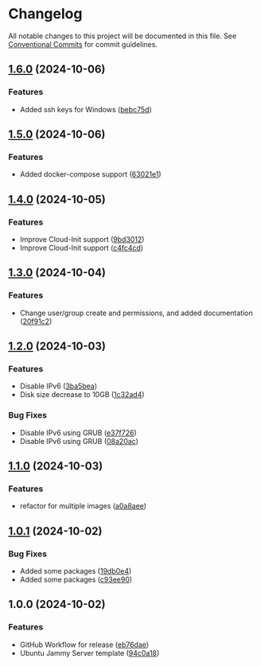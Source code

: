 # Changelog

All notable changes to this project will be documented in this file. See
[Conventional Commits](https://conventionalcommits.org) for commit guidelines.

## [1.6.0](https://github.com/bcochofel/packer-proxmox-ubuntu/compare/1.5.0...1.6.0) (2024-10-06)

### Features

* Added ssh keys for Windows ([bebc75d](https://github.com/bcochofel/packer-proxmox-ubuntu/commit/bebc75d3b35398a9a29bf584eb969cda5080fe0c))

## [1.5.0](https://github.com/bcochofel/packer-proxmox-ubuntu/compare/1.4.0...1.5.0) (2024-10-06)

### Features

* Added docker-compose support ([63021e1](https://github.com/bcochofel/packer-proxmox-ubuntu/commit/63021e13fe038d4fc41fe5355a8a95fc48313cf3))

## [1.4.0](https://github.com/bcochofel/packer-proxmox-ubuntu/compare/1.3.0...1.4.0) (2024-10-05)

### Features

* Improve Cloud-Init support ([9bd3012](https://github.com/bcochofel/packer-proxmox-ubuntu/commit/9bd30122b5e46d388dcd89978622fa3fa79c2a59))
* Improve Cloud-Init support ([c4fc4cd](https://github.com/bcochofel/packer-proxmox-ubuntu/commit/c4fc4cd4a04f896b37734d1f02126d4269965ccd))

## [1.3.0](https://github.com/bcochofel/packer-proxmox-ubuntu/compare/1.2.0...1.3.0) (2024-10-04)

### Features

* Change user/group create and permissions, and added documentation ([20f91c2](https://github.com/bcochofel/packer-proxmox-ubuntu/commit/20f91c296aa57ec67d7226030ed9ab376535c223))

## [1.2.0](https://github.com/bcochofel/packer-proxmox-ubuntu/compare/1.1.0...1.2.0) (2024-10-03)

### Features

* Disable IPv6 ([3ba5bea](https://github.com/bcochofel/packer-proxmox-ubuntu/commit/3ba5bead973cebe8059ca7a02a76ade08b03a169))
* Disk size decrease to 10GB ([1c32ad4](https://github.com/bcochofel/packer-proxmox-ubuntu/commit/1c32ad42c39f16067c8860ff32318582154133ce))

### Bug Fixes

* Disable IPv6 using GRUB ([e37f726](https://github.com/bcochofel/packer-proxmox-ubuntu/commit/e37f72694419a6039f4fd6f15d7f5fc4d79fa62d))
* Disable IPv6 using GRUB ([08a20ac](https://github.com/bcochofel/packer-proxmox-ubuntu/commit/08a20ac4de9e36683166207c04364f7787cf0921))

## [1.1.0](https://github.com/bcochofel/packer-proxmox-ubuntu/compare/1.0.1...1.1.0) (2024-10-03)

### Features

* refactor for multiple images ([a0a8aee](https://github.com/bcochofel/packer-proxmox-ubuntu/commit/a0a8aee0b9db0dd16cd9a15339954fa1718431a3))

## [1.0.1](https://github.com/bcochofel/packer-proxmox-ubuntu/compare/1.0.0...1.0.1) (2024-10-02)

### Bug Fixes

* Added some packages ([19db0e4](https://github.com/bcochofel/packer-proxmox-ubuntu/commit/19db0e41398a7cbe3350acf7479c6386255be491))
* Added some packages ([c93ee90](https://github.com/bcochofel/packer-proxmox-ubuntu/commit/c93ee9068ebd65079181edb455fc1f5928e89f04))

## 1.0.0 (2024-10-02)

### Features

* GitHub Workflow for release ([eb76dae](https://github.com/bcochofel/packer-proxmox-ubuntu/commit/eb76dae801029cba172df1f458971cbb44374e7e))
* Ubuntu Jammy Server template ([94c0a18](https://github.com/bcochofel/packer-proxmox-ubuntu/commit/94c0a18573f8b1a758d37014c983e4db1a00ffc0))
